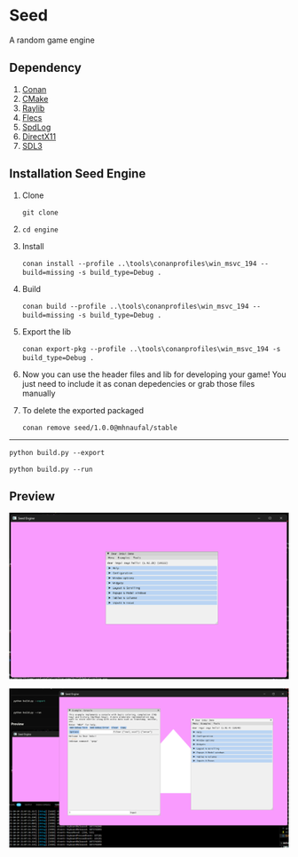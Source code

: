 # Seed

A random game engine

## Dependency

1. [Conan](https://docs.conan.io/2.0/reference/commands/install.html)
2. [CMake]()
3. [Raylib](https://www.raylib.com/)
4. [Flecs](https://www.flecs.dev/)
5. [SpdLog](https://github.com/gabime/spdlog)
6. [DirectX11](https://www.rastertek.com/tutdx11win10.html)
7. [SDL3](https://wiki.libsdl.org/SDL3/CategoryAPI)

## Installation Seed Engine

1. Clone

    ```shell
    git clone 
    ```

2. `cd engine`

3. Install

    ```shell
    conan install --profile ..\tools\conanprofiles\win_msvc_194 --build=missing -s build_type=Debug .
    ```

4. Build

    ```shell
    conan build --profile ..\tools\conanprofiles\win_msvc_194 --build=missing -s build_type=Debug .
    ```

5. Export the lib

    ```shell
    conan export-pkg --profile ..\tools\conanprofiles\win_msvc_194 -s build_type=Debug .
    ```

6. Now you can use the header files and lib for developing your game! You just need to include it as conan depedencies or grab those files manually

7. To delete the exported packaged

    ```shell
    conan remove seed/1.0.0@mhnaufal/stable
    ```

---

```shell
python build.py --export
```

```shell
python build.py --run
```

## Preview

![Checkpoint 1](./engine/assets/checkpoint1.png)

![Checkpoint 2](./engine/assets/checkpoint2.png)
